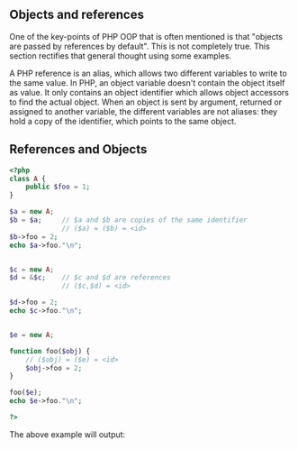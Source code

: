 
 
## Objects and references
 
 One of the key-points of PHP OOP that is often mentioned is that "objects are passed by references by default". This is not completely true. This section rectifies that general thought using some examples. 
 
 A PHP reference is an alias, which allows two different variables to write to the same value. In PHP, an object variable doesn't contain the object itself as value. It only contains an object identifier which allows object accessors to find the actual object. When an object is sent by argument, returned or assigned to another variable, the different variables are not aliases: they hold a copy of the identifier, which points to the same object. 
 
<div class="example">
     
## References and Objects
 

```php
<?php
class A {
    public $foo = 1;
}  

$a = new A;
$b = $a;     // $a and $b are copies of the same identifier
             // ($a) = ($b) = <id>
$b->foo = 2;
echo $a->foo."\n";


$c = new A;
$d = &$c;    // $c and $d are references
             // ($c,$d) = <id>

$d->foo = 2;
echo $c->foo."\n";


$e = new A;

function foo($obj) {
    // ($obj) = ($e) = <id>
    $obj->foo = 2;
}

foo($e);
echo $e->foo."\n";

?>
```
 
The above example will output:
 
<!-- start screen -->
<!--


2
2
2

   
-->
 
</div>
 
